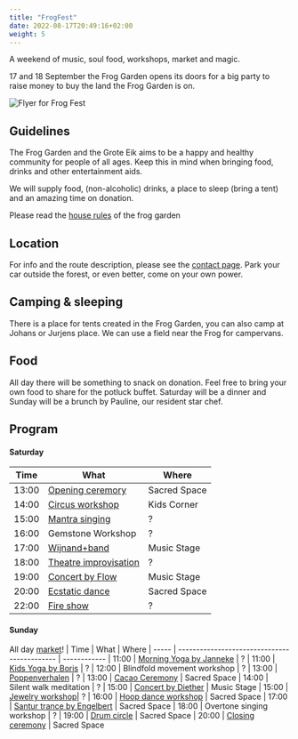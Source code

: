 ```yaml
---
title: "FrogFest"
date: 2022-08-17T20:49:16+02:00
weight: 5
---
```


A weekend of music, soul food, workshops, market and magic.

17 and 18 September the Frog Garden opens its doors for a big party to raise money to buy the land the Frog Garden is on.

<!--more-->

![Flyer for Frog Fest](/images/events/frogfest-flyer.jpg)


## Guidelines
The Frog Garden and the Grote Eik aims to be a happy and healthy community for people of all ages.
Keep this in mind when bringing food, drinks and other entertainment aids.

We will supply food, (non-alcoholic) drinks, a place to sleep (bring a tent) and an amazing time on donation.

Please read the [house rules](/documents/frog-garden-guidelines.pdf) of the frog garden

## Location
For info and the route description, please see the [contact page](/contact).
Park your car outside the forest, or even better, come on your own power.

## Camping & sleeping
There is a place for tents created in the Frog Garden, you can also camp at Johans or Jurjens place.
We can use a field near the Frog for campervans.

## Food
All day there will be something to snack on donation. Feel free to bring your own food to share for the potluck buffet.
Saturday will be a dinner and Sunday will be a brunch by Pauline, our resident star chef.

## Program

#### Saturday
| Time  | What                                         | Where
| ----- | -------------------------------------------- | ------------
| 13:00 | [Opening ceremory](/frogfest/ceremony/)      | Sacred Space
| 14:00 | [Circus workshop](/frogfest/kidscorner/)     | Kids Corner
| 15:00 | [Mantra singing](/frogfest/mantra-singing/)  | ?
| 16:00 | Gemstone Workshop                            | ?
| 17:00 | [Wijnand+band](/frogfest/wijnand/)           | Music Stage
| 18:00 | [Theatre improvisation](/frogfest/improv/)   | ?
| 19:00 | [Concert by Flow](/frogfest/flowconcert/)    | Music Stage
| 20:00 | [Ecstatic dance](/frogfest/ecstaticdance/)   | Sacred Space
| 22:00 | [Fire show](/frogfest/fireshow/)             | ?

#### Sunday
All day [market](/frogfest/market/)!
| Time  | What                                         | Where
| ----- | -------------------------------------------- | ------------
| 11:00 | [Morning Yoga by Janneke](/frogfest/yoga/)   | ?
| 11:00 | [Kids Yoga by Boris](/frogfest/yoga/)        | ?
| 12:00 | Blindfold movement workshop                  | ?
| 13:00 | [Poppenverhalen](/frogfest/poppenverhalen/)  | ?
| 13:00 | [Cacao Ceremony](/frogfest/cacao/)           | Sacred Space
| 14:00 | Silent walk meditation                       | ?
| 15:00 | [Concert by Diether](/frogfest/demanrogue/)  | Music Stage
| 15:00 | [Jewelry workshop](/frogfest/jewelry-workshop)| ?
| 16:00 | [Hoop dance workshop](/frogfest/hoopdance/)  | Sacred Space
| 17:00 | [Santur trance by Engelbert](/frogfest/santur-trance/)    | Sacred Space
| 18:00 | Overtone singing workshop                    | ?
| 19:00 | [Drum circle](/frogfest/drumcircle/)         | Sacred Space
| 20:00 | [Closing ceremony](/frogfest/ceremony/)      | Sacred Space

